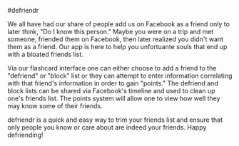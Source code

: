 #defriendr

We all have had our share of people add us on Facebook as a friend only to later think, "Do I know this person."  Maybe you were on a trip and met someone, friended them on Facebook, then later realized you didn't want them as a friend.  Our app is here to help you unfortuante souls that end up with a bloated friends list.

Via our flashcard interface one can either choose to add a friend to the "defriend" or "block" list or they can attempt to enter information correlating with that friend's information in order to gain "points."  The defriend and block lists can be shared via Facebook's timeline and used to clean up one's friends list.  The points system will allow one to view how well they may know some of their friends.

defriendr is a quick and easy way to trim your friends list and ensure that only people you know or care about are indeed your friends.  Happy defriending!